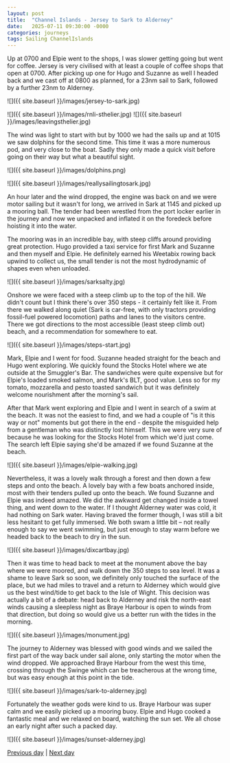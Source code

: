 ```yaml
---
layout: post
title:  "Channel Islands - Jersey to Sark to Alderney"
date:   2025-07-11 09:30:00 -0000
categories: journeys
tags: Sailing ChannelIslands
---
```


Up at 0700 and Elpie went to the shops, I was slower getting going but went for coffee. Jersey is very civilised with at least a couple of coffee shops that open at 0700. After picking up one for Hugo and Suzanne as well I headed back and we cast off at 0800 as planned, for a 23nm sail to Sark, followed by a further 23nm to Alderney.

![]({{ site.baseurl }}/images/jersey-to-sark.jpg)

![]({{ site.baseurl }}/images/rnli-sthelier.jpg)
![]({{ site.baseurl }}/images/leavingsthelier.jpg)

The wind was light to start with but by 1000 we had the sails up and at 1015 we saw dolphins for the second time. This time it was a more numerous pod, and very close to the boat. Sadly they only made a quick visit before going on their way but what a beautiful sight.  

![]({{ site.baseurl }}/images/dolphins.png)

![]({{ site.baseurl }}/images/reallysailingtosark.jpg)

An hour later and the wind dropped, the engine was back on and we were motor sailing but it wasn't for long, we arrived in Sark at 1145 and picked up a mooring ball. The tender had been wrestled from the port locker earlier in the journey and now we unpacked and inflated it on the foredeck before hoisting it into the water.

The mooring was in an incredible bay, with steep cliffs around providing great protection. Hugo provided a taxi service for first Mark and Suzanne and then myself and Elpie. He definitely earned his Weetabix rowing back upwind to collect us, the small tender is not the most hydrodynamic of shapes even when unloaded.

![]({{ site.baseurl }}/images/sarksalty.jpg)

Onshore we were faced with a steep climb up to the top of the hill. We didn't count but I think there's over 350 steps - it certainly felt like it. From there we walked along quiet (Sark is car-free, with only tractors providing fossil-fuel powered locomotion) paths and lanes to the visitors centre. There we got directions to the most accessible (least steep climb out) beach, and a recommendation for somewhere to eat.

![]({{ site.baseurl }}/images/steps-start.jpg)

Mark, Elpie and I went for food. Suzanne headed straight for the beach and Hugo went exploring. We quickly found the Stocks Hotel where we ate outside at the Smuggler's Bar. The sandwiches were quite expensive but for Elpie's loaded smoked salmon, and Mark's BLT, good value. Less so for my tomato, mozzarella and pesto toasted sandwich but it was definitely welcome nourishment after the morning's sail.

After that Mark went exploring and Elpie and I went in search of a swim at the beach. It was not the easiest to find, and we had a couple of "is it this way or not" moments but got there in the end - despite the misguided help from a gentleman who was distinctly lost himself. This we were very sure of because he was looking for the Stocks Hotel from which we'd just come. The search left Elpie saying she'd be amazed if we found Suzanne at the beach.

![]({{ site.baseurl }}/images/elpie-walking.jpg)

Nevertheless, it was a lovely walk through a forest and then down a few steps and onto the beach. A lovely bay with a few boats anchored inside, most with their tenders pulled up onto the beach. We found Suzanne and Elpie was indeed amazed. We did the awkward get changed inside a towel thing, and went down to the water. If I thought Alderney water was cold, it had nothing on Sark water. Having braved the former though, I was still a bit less hesitant to get fully immersed. We both swam a little bit – not really enough to say we went swimming, but just enough to stay warm before we headed back to the beach to dry in the sun.

![]({{ site.baseurl }}/images/dixcartbay.jpg)

Then it was time to head back to meet at the monument above the bay where we were moored, and walk down the 350 steps to sea level. It was a shame to leave Sark so soon, we definitely only touched the surface of the place, but we had miles to travel and a return to Alderney which would give us the best wind/tide to get back to the Isle of Wight. This decision was actually a bit of a debate: head back to Alderney and risk the north-east winds causing a sleepless night as Braye Harbour is open to winds from that direction, but doing so would give us a better run with the tides in the morning.

![]({{ site.baseurl }}/images/monument.jpg)

The journey to Alderney was blessed with good winds and we sailed the first part of the way back under sail alone, only starting the motor when the wind dropped. We approached Braye Harbour from the west this time, crossing through the Swinge which can be treacherous at the wrong time, but was easy enough at this point in the tide.

![]({{ site.baseurl }}/images/sark-to-alderney.jpg)

Fortunately the weather gods were kind to us. Braye Harbour was super calm and we easily picked up a mooring buoy. Elpie and Hugo cooked a fantastic meal and we relaxed on board, watching the sun set. We all chose an early night after such a packed day.

![]({{ site.baseurl }}/images/sunset-alderney.jpg)

[Previous day]({{site-url}}/blog/2025/07/channel-islands-day4/) | [Next day]({{site-url}}/blog/2025/07/channel-islands-day6/)
